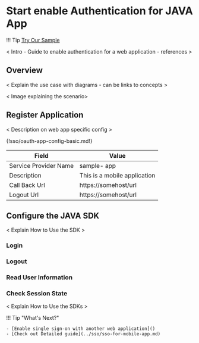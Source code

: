 # Start enable Authentication for JAVA App

!!! Tip 
    [Try Our Sample]()
    
< Intro - Guide to enable authentication for a web application -
references >

## Overview
 < Explain the use case with diagrams - can be links to concepts > 
 
 < Image explaining the scenario>
 
## Register Application

 < Description on web app specific config >

{!sso/oauth-app-config-basic.md!}

| Field                 | Value         | 
| --------------------- | ------------- | 
| Service Provider Name | sample- app  |
| Description           | This is a mobile application  | 
| Call Back Url         | https://somehost/url  | 
| Logout Url         | https://somehost/url  | 

## Configure the JAVA SDK

< Explain How to Use the SDK >

### Login

### Logout

### Read User Information

### Check Session State

< Explain How to Use the SDKs >

!!! Tip "What's Next?"

    - [Enable single sign-on with another web application]()
    - [Check out Detailed guide](../sso/sso-for-mobile-app.md)    